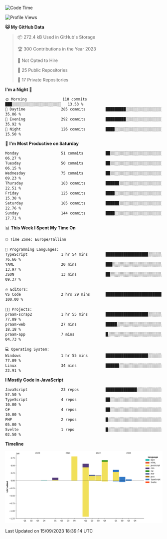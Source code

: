 <!--START_SECTION:waka-->
![Code Time](http://img.shields.io/badge/Code%20Time-390%20hrs%2025%20mins-blue)

![Profile Views](http://img.shields.io/badge/Profile%20Views-0-blue)

**🐱 My GitHub Data** 

> 📦 272.4 kB Used in GitHub's Storage 
 > 
> 🏆 300 Contributions in the Year 2023
 > 
> 🚫 Not Opted to Hire
 > 
> 📜 25 Public Repositories 
 > 
> 🔑 17 Private Repositories 
 > 
**I'm a Night 🦉** 

```text
🌞 Morning                110 commits         ███░░░░░░░░░░░░░░░░░░░░░░   13.53 % 
🌆 Daytime                285 commits         █████████░░░░░░░░░░░░░░░░   35.06 % 
🌃 Evening                292 commits         █████████░░░░░░░░░░░░░░░░   35.92 % 
🌙 Night                  126 commits         ████░░░░░░░░░░░░░░░░░░░░░   15.50 % 
```
📅 **I'm Most Productive on Saturday** 

```text
Monday                   51 commits          ██░░░░░░░░░░░░░░░░░░░░░░░   06.27 % 
Tuesday                  50 commits          ██░░░░░░░░░░░░░░░░░░░░░░░   06.15 % 
Wednesday                75 commits          ██░░░░░░░░░░░░░░░░░░░░░░░   09.23 % 
Thursday                 183 commits         ██████░░░░░░░░░░░░░░░░░░░   22.51 % 
Friday                   125 commits         ████░░░░░░░░░░░░░░░░░░░░░   15.38 % 
Saturday                 185 commits         ██████░░░░░░░░░░░░░░░░░░░   22.76 % 
Sunday                   144 commits         ████░░░░░░░░░░░░░░░░░░░░░   17.71 % 
```


📊 **This Week I Spent My Time On** 

```text
🕑︎ Time Zone: Europe/Tallinn

💬 Programming Languages: 
TypeScript               1 hr 54 mins        ███████████████████░░░░░░   76.66 % 
YAML                     20 mins             ███░░░░░░░░░░░░░░░░░░░░░░   13.97 % 
JSON                     13 mins             ██░░░░░░░░░░░░░░░░░░░░░░░   09.37 % 

🔥 Editors: 
VS Code                  2 hrs 29 mins       █████████████████████████   100.00 % 

🐱‍💻 Projects: 
praam-scrap2             1 hr 55 mins        ███████████████████░░░░░░   77.09 % 
praam-web                27 mins             █████░░░░░░░░░░░░░░░░░░░░   18.18 % 
praam-app                7 mins              █░░░░░░░░░░░░░░░░░░░░░░░░   04.73 % 

💻 Operating System: 
Windows                  1 hr 55 mins        ███████████████████░░░░░░   77.09 % 
Linux                    34 mins             ██████░░░░░░░░░░░░░░░░░░░   22.91 % 
```

**I Mostly Code in JavaScript** 

```text
JavaScript               23 repos            ██████████████░░░░░░░░░░░   57.50 % 
TypeScript               4 repos             ██░░░░░░░░░░░░░░░░░░░░░░░   10.00 % 
C#                       4 repos             ██░░░░░░░░░░░░░░░░░░░░░░░   10.00 % 
PHP                      2 repos             █░░░░░░░░░░░░░░░░░░░░░░░░   05.00 % 
Svelte                   1 repo              █░░░░░░░░░░░░░░░░░░░░░░░░   02.50 % 
```



**Timeline**

![Lines of Code chart](https://raw.githubusercontent.com/Piilu/Piilu/main/assets/bar_graph.png)


 Last Updated on 15/09/2023 18:39:14 UTC
<!--END_SECTION:waka-->